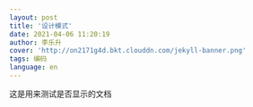 ```yaml
---
layout: post
title: '设计模式'
date: 2021-04-06 11:20:19
author: 李乐升
cover: 'http://on2171g4d.bkt.clouddn.com/jekyll-banner.png'
tags: 编码
language: en
---
```

这是用来测试是否显示的文档